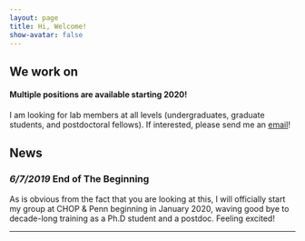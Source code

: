```yaml
---
layout: page
title: Hi, Welcome!
show-avatar: false
---
```


## We work on<br><span class="typed" style="color:#a50509"></span>

#### Multiple positions are available starting 2020!
I am looking for lab members at all levels (undergraduates, graduate students, and postdoctoral fellows). 
If interested, please send me an [email](mailto:zhouwanding@gmail.com)!

## News
### _6/7/2019_ End of The Beginning
As is obvious from the fact that you are looking at this, I will officially start my group at CHOP & Penn beginning in January 2020, waving good bye to decade-long training as a Ph.D student and a postdoc. Feeling excited!

<!-- --- -->

<!-- <center> -->
<!-- <a class="twitter-timeline" data-width="366" data-height="555" data-theme="dark" data-link-color="#19CF86" href="https://twitter.com/zhouwanding?ref_src=twsrc%5Etfw">Tweets by Wanding</a> <script async src="https://platform.twitter.com/widgets.js" charset="utf-8"></script> -->
<!-- </center> -->

---

<script src="js/jquery-1.11.2.min.js"></script>
<!-- <script src="js/typed.2.0.9.js" type="text/javascript"></script> -->
<script src="https://cdn.jsdelivr.net/npm/typed.js@2.0.9"></script>

<script>
var typed = new Typed('.typed', {
  strings: ["DNA Methylation.", "Epigenetics.", "Cancer Genomics.", "Machine Learning."],
  typeSpeed: 100,
  backdelay: 2000,
  loop: true
});
</script>
